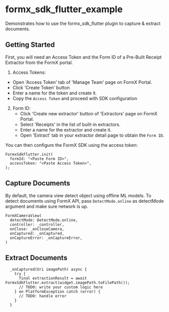 # formx_sdk_flutter_example

Demonstrates how to use the formx_sdk_flutter plugin to capture & extract documents.

## Getting Started

First, you will need an Access Token and the Form ID of a Pre-Built Receipt Extractor from the FormX portal.

1. Access Tokens:
  - Open 'Access Token' tab of 'Manage Team' page on FormX Portal.
  - Click 'Create Token' button
  - Enter a name for the token and create it.
  - Copy the `Access Token` and proceed with SDK configuration
2. Form ID:
   - Click 'Create new extractor' button of 'Extractors' page on FormX Portal.
   - Select 'Receipts' in the list of built-in extractors.
   - Enter a name for the extractor and create it.
   - Open 'Extract' tab in your extractor detail page to obtain the `Form ID`.

You can then configure the FormX SDK using the access token:

```
FormxSdkFlutter.init(
  formId: "<Paste Form ID>",
  accessToken: "<Paste Access Token>",
);
```

## Capture Documents

By default, the camera view detect object using offline ML models.  To detect documents using FormX API, pass `DetectMode.online` as detectMode argument and make sure network is up.

```
FormXCameraView(
  detectMode: DetectMode.online,
  controller: _controller,
  onClose: _onCloseCamera,
  onCaptured: _onCaptured,
  onCaptureError: _onCaptureError,
)
```


## Extract Documents

```
  _onCaptured(Uri imagePath) async {
    try {
      final extractionResult = await FormxSdkFlutter.extract(widget.imagePath.toFilePath());
      // TODO: write your custom logic here
    } on PlatformException catch (error) {
      // TODO: handle error
    }
  }
```






